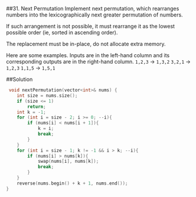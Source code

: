 ##31. Next Permutation
Implement next permutation, which rearranges numbers into the lexicographically next greater permutation of numbers.

If such arrangement is not possible, it must rearrange it as the lowest possible order (ie, sorted in ascending order).

The replacement must be in-place, do not allocate extra memory.

Here are some examples. Inputs are in the left-hand column and its corresponding outputs are in the right-hand column.
`1,2,3` → `1,3,2`
`3,2,1` → `1,2,3`
`1,1,5` → `1,5,1`

##Solution

```cpp
 void nextPermutation(vector<int>& nums) {
    int size = nums.size();
	if (size <= 1)
		return;
	int k = -1;
	for (int i = size - 2; i >= 0; --i){
		if (nums[i] < nums[i + 1]){
			k = i;
			break;
		}
	}
	for (int i = size - 1; k != -1 && i > k; --i){
		if (nums[i] > nums[k]){
			swap(nums[i], nums[k]);
			break;
		}
	}
	reverse(nums.begin() + k + 1, nums.end());
}
```
